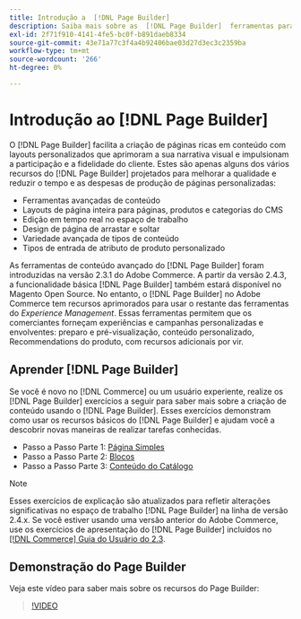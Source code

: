 ```yaml
---
title: Introdução a  [!DNL Page Builder]
description: Saiba mais sobre as  [!DNL Page Builder]  ferramentas para facilitar a criação de conteúdo no Adobe Commerce e no Magento Open Source.
exl-id: 2f71f910-4141-4fe5-bc0f-b891daeb8334
source-git-commit: 43e71a77c3f4a4b92406bae03d27d3ec3c2359ba
workflow-type: tm+mt
source-wordcount: '266'
ht-degree: 0%

---
```


# Introdução ao [!DNL Page Builder]

O [!DNL Page Builder] facilita a criação de páginas ricas em conteúdo com layouts personalizados que aprimoram a sua narrativa visual e impulsionam a participação e a fidelidade do cliente. Estes são apenas alguns dos vários recursos do [!DNL Page Builder] projetados para melhorar a qualidade e reduzir o tempo e as despesas de produção de páginas personalizadas:

- Ferramentas avançadas de conteúdo
- Layouts de página inteira para páginas, produtos e categorias do CMS
- Edição em tempo real no espaço de trabalho
- Design de página de arrastar e soltar
- Variedade avançada de tipos de conteúdo
- Tipos de entrada de atributo de produto personalizado

As ferramentas de conteúdo avançado do [!DNL Page Builder] foram introduzidas na versão 2.3.1 do Adobe Commerce. A partir da versão 2.4.3, a funcionalidade básica [!DNL Page Builder] também estará disponível no Magento Open Source. No entanto, o [!DNL Page Builder] no Adobe Commerce tem recursos aprimorados para usar o restante das ferramentas do _Experience Management_. Essas ferramentas permitem que os comerciantes forneçam experiências e campanhas personalizadas e envolventes: preparo e pré-visualização, conteúdo personalizado, Recommendations do produto, com recursos adicionais por vir.

## Aprender [!DNL Page Builder]

Se você é novo no [!DNL Commerce] ou um usuário experiente, realize os [!DNL Page Builder] exercícios a seguir para saber mais sobre a criação de conteúdo usando o [!DNL Page Builder]. Esses exercícios demonstram como usar os recursos básicos do [!DNL Page Builder] e ajudam você a descobrir novas maneiras de realizar tarefas conhecidas.

- Passo a Passo Parte 1: [Página Simples](1-simple-page.md)
- Passo a Passo Parte 2: [Blocos](2-blocks.md)
- Passo a Passo Parte 3: [Conteúdo do Catálogo](3-catalog-content.md)

>[!NOTE]
>
>Esses exercícios de explicação são atualizados para refletir alterações significativas no espaço de trabalho [!DNL Page Builder] na linha de versão 2.4.x. Se você estiver usando uma versão anterior do Adobe Commerce, use os exercícios de apresentação do [!DNL Page Builder] incluídos no [[!DNL Commerce] Guia do Usuário do 2.3](https://docs.magento.com/user-guide/v2.3/cms/page-builder-learn.html).

## Demonstração do Page Builder

Veja este vídeo para saber mais sobre os recursos do Page Builder:

>[!VIDEO](https://video.tv.adobe.com/v/343781?quality=12)